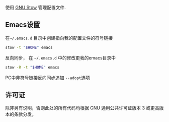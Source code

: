 使用 [GNU Stow](https://www.gnu.org/software/stow/) 管理配置文件.

## Emacs设置

在`~/.emacs.d` 目录中创建指向我的配置文件的符号链接

```bash
stow -t "$HOME" emacs
```

反向同步， 在 `~/.emacs.d` 中的修改更我的emacs目录中

```bash
stow -R -t "$HOME" emacs
```

PC中非符号链接反向同步追加 `--adopt`选项

## 许可证

除非另有说明，否则此处的所有代码均根据 GNU 通用公共许可证版本 3 或更高版本的条款分发。
